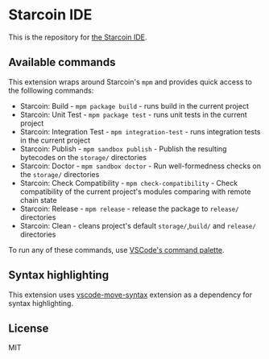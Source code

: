 # Starcoin IDE

This is the repository for [the Starcoin IDE](https://marketplace.visualstudio.com/items?itemName=starcoinorg.starcoin-ide).

## Available commands

This extension wraps around Starcoin's `mpm` and provides quick access to the folllowing commands:

- Starcoin: Build - `mpm package build` - runs build in the current project
- Starcoin: Unit Test - `mpm package test` - runs unit tests in the current project
- Starcoin: Integration Test - `mpm integration-test` - runs integration tests in the current project
- Starcoin: Publish - `mpm sandbox publish` -  Publish the resulting bytecodes on the `storage/` directories
- Starcoin: Doctor - `mpm sandbox doctor` - Run well-formedness checks on the `storage/` directories
- Starcoin: Check Compatibility - `mpm check-compatibility` - Check compatibility of the current project's modules comparing with remote chain state
- Starcoin: Release - `mpm release` - release the package to `release/` directories
- Starcoin: Clean - cleans project's default `storage/`,`build/` and `release/` directories

To run any of these commands, use [VSCode's command palette](https://code.visualstudio.com/docs/getstarted/userinterface#_command-palette). 

## Syntax highlighting

This extension uses [vscode-move-syntax](https://marketplace.visualstudio.com/items?itemName=damirka.move-syntax) extension as a dependency for syntax highlighting.

## License

MIT
